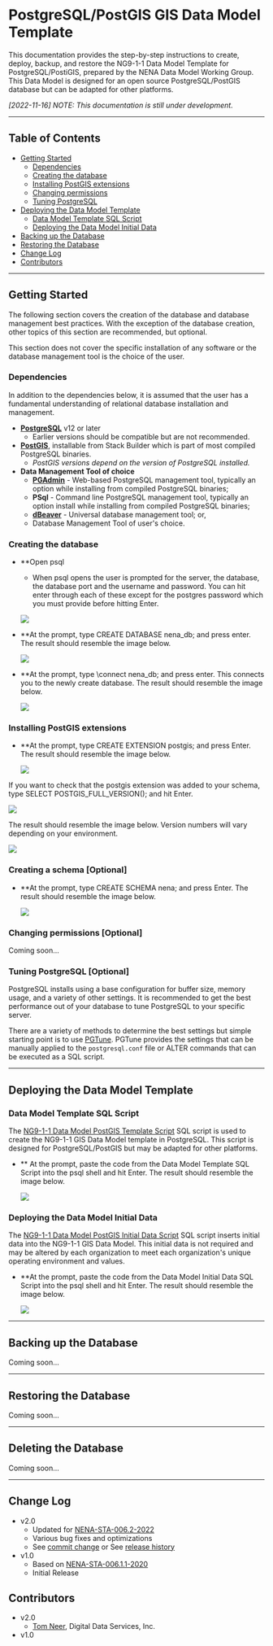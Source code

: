 # PostgreSQL/PostGIS GIS Data Model Template

This documentation provides the step-by-step instructions to create, deploy, 
backup, and restore the NG9-1-1 Data Model Template for PostgreSQL/PostiGIS, 
prepared by the NENA Data Model Working Group. This Data Model is designed for 
an open source PostgreSQL/PostGIS database but can be adapted for other platforms.

*[2022-11-16] NOTE: This documentation is still under development.*

---

## Table of Contents

* [Getting Started](#getting-started)
  * [Dependencies](#dependencies)
  * [Creating the database](#creating-the-database)
  * [Installing PostGIS extensions](#creating-a-schema-optional)
  * [Changing permissions](#changing-permissions-optional)
  * [Tuning PostgreSQL](#tuning-postgresql-optional)
* [Deploying the Data Model Template](#deploying-the-data-model-template)
  * [Data Model Template SQL Script](#data-model-template-sql-script)
  * [Deploying the Data Model Initial Data](#deploying-the-data-model-initial-data)
* [Backing up the Database](#backing-up-the-database)
* [Restoring the Database](#restoring-the-database)
* [Change Log](#change-log)
* [Contributors](#contributors)

---

## Getting Started

The following section covers the creation of the database and database 
management best practices. With the exception of the database creation, 
other topics of this section are recommended, but optional.

This section does not cover the specific installation of any software or 
the database management tool is the choice of the user. 

### Dependencies

In addition to the dependencies below, it is assumed that the user has a 
fundamental understanding of relational database installation and management.

* **[PostgreSQL](https://www.postgresql.org/download/)** v12 or later
  * Earlier versions should be compatible but are not recommended.
* **[PostGIS](https://postgis.net/install/)**, installable from Stack Builder 
  which is part of most compiled PostgreSQL binaries.
  * *PostGIS versions depend on the version of PostgreSQL installed.*
* **Data Management Tool of choice**
  * **[PGAdmin](https://www.pgadmin.org/)** - Web-based PostgreSQL management tool, 
    typically an option while installing from compiled PostgreSQL binaries;
  * **PSql** - Command line PostgreSQL management tool, typically an option 
    install while installing from compiled PostgreSQL binaries;
  * **[dBeaver](https://dbeaver.io/)** - Universal database management tool; or,
  * Database Management Tool of user's choice.

### Creating the database
* **Open psql
  * When psql opens the user is prompted for the server, the database, the database 
port and the username and password.  You can hit enter through each of these except
for the postgres password which you must provide before hitting Enter.

  ![](.imgs/1_server_connection.png)
  
* **At the prompt, type CREATE DATABASE nena_db; and press enter.  The result should 
resemble the image below.

  ![](.imgs/2_database_creation.png)

* **At the prompt, type \connect nena_db; and press enter.  This connects you to 
the newly create database.  The result should resemble the image below.

  ![](.imgs/3_database_connection.png)

### Installing PostGIS extensions

* **At the prompt, type CREATE EXTENSION postgis; and press Enter.  The result 
should resemble the image below.

  ![](.imgs/4_postgis_extension.png)

If you want to check that the postgis extension was added to your schema, type 
SELECT POSTGIS_FULL_VERSION(); and hit Enter.

  ![](.imgs/6_postgis_check_one.png)
  
The result should resemble the image below.  Version numbers will vary depending 
on your environment.

  ![](.imgs/7_postgis_check_two.png)

### Creating a schema [Optional]

* **At the prompt, type CREATE SCHEMA nena; and press Enter.  The result should 
resemble the image below.

  ![](.imgs/5_schema_creation.png)


### Changing permissions [Optional]

Coming soon...



### Tuning PostgreSQL [Optional]

PostgreSQL installs using a base configuration for buffer size, memory usage, 
and a variety of other settings. It is recommended to get the best performance 
out of your database to tune PostgreSQL to your specific server.

There are a variety of methods to determine the best settings but simple 
starting point is to use [PGTune](https://pgtune.leopard.in.ua/). PGTune 
provides the settings that can be manually applied to the `postgresql.conf` 
file or ALTER commands that can be executed as a SQL script.

---

## Deploying the Data Model Template

### Data Model Template SQL Script

The [NG9-1-1 Data Model PostGIS Template Script](postgresql_data_model_schema_template.md) 
SQL script is used to create the NG9-1-1 GIS Data Model template in PostgreSQL. 
This script is designed for PostgreSQL/PostGIS but may be adapted for other 
platforms.

* ** At the prompt, paste the code from the Data Model Template SQL Script into the psql 
shell and hit Enter.  The result should resemble the image below.

  ![](.imgs/8_dm_template_script.png)

### Deploying the Data Model Initial Data

The [NG9-1-1 Data Model PostGIS Initial Data Script](postgresql_data_model_initial_data_template.md) 
SQL script inserts initial data into the NG9-1-1 GIS Data Model. 
This initial data is not required and may be altered by each organization to 
meet each organization's unique operating environment and values.

* **At the prompt, paste the code from the Data Model Initial Data SQL Script into the psql shell 
and hit Enter. The result should resemble the image below.

  ![](.imgs/9_dm_initial_data_script.png)

---

## Backing up the Database

Coming soon...

---

## Restoring the Database

Coming soon...

---

## Deleting the Database

Coming soon...

---

## Change Log

* v2.0
    * Updated for [NENA-STA-006.2-2022](https://github.com/NENA911/NG911GISDataModel/blob/main/docs/nena-sta-006.2-2022_ng9-1-1.pdf)
    * Various bug fixes and optimizations
    * See [commit change]() or See [release history]()
* v1.0
    * Based on [NENA-STA-006.1.1-2020](https://github.com/NENA911/NG911GISDataModel/blob/main/docs/nena-sta-006.1.1-2020_ng9-1-1.pdf)
    * Initial Release


## Contributors

* v2.0
  * [Tom Neer](https://github.com/tomneer), Digital Data Services, Inc.
* v1.0
